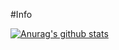 #Info


[![Anurag's github stats](https://github-readme-stats.vercel.app/api?username=konmaz&show_icons=true&theme=radical)](https://github.com/konmaz)
